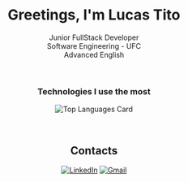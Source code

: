 <div align="center">

  <h1> Greetings, I'm Lucas Tito </h1>

  Junior FullStack Developer <br>
  Software Engineering - UFC <br>
  Advanced English

  <br>

  ### Technologies I use the most 

![Top Languages Card](https://github-readme-stats.vercel.app/api/top-langs/?username=Lucas-Tito&layout=compact&langs_count=6)

  <br>

  ## Contacts

  [![LinkedIn](https://img.shields.io/badge/LinkedIn-0077B5?style=for-the-badge&logo=linkedin&logoColor=white)](https://www.linkedin.com/in/lucas-tito-530997211/)
  [![Gmail](https://img.shields.io/badge/Gmail-D14836?style=for-the-badge&logo=gmail&logoColor=white)](mailto:lucastito.contato@gmail.com)

</div>

